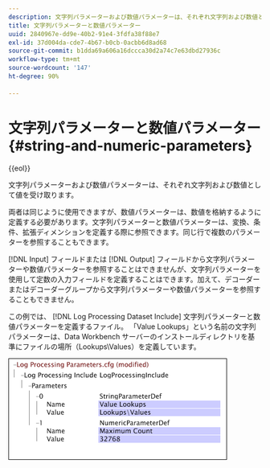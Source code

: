 ```yaml
---
description: 文字列パラメーターおよび数値パラメーターは、それぞれ文字列および数値として値を受け取ります。
title: 文字列パラメーターと数値パラメーター
uuid: 2840967e-dd9e-40b2-91e4-3fdfa38f88e7
exl-id: 37d004da-cde7-4b67-b0cb-0acbb6d8ad68
source-git-commit: b1dda69a606a16dccca30d2a74c7e63dbd27936c
workflow-type: tm+mt
source-wordcount: '147'
ht-degree: 90%

---
```


# 文字列パラメーターと数値パラメーター{#string-and-numeric-parameters}

{{eol}}

文字列パラメーターおよび数値パラメーターは、それぞれ文字列および数値として値を受け取ります。

両者は同じように使用できますが、数値パラメーターは、数値を格納するように定義する必要があります。文字列パラメーターと数値パラメーターは、変換、条件、拡張ディメンションを定義する際に参照できます。同じ行で複数のパラメーターを参照することもできます。

[!DNL Input] フィールドまたは [!DNL Output] フィールドから文字列パラメーターや数値パラメーターを参照することはできませんが、文字列パラメーターを使用して定数の入力フィールドを定義することはできます。加えて、デコーダーまたはデコーダーグループから文字列パラメーターや数値パラメーターを参照することもできません。

この例では、 [!DNL Log Processing Dataset Include] 文字列パラメーターと数値パラメーターを定義するファイル。 「Value Lookups」という名前の文字列パラメーターは、Data Workbench サーバーのインストールディレクトリを基準にファイルの場所（Lookups\Values）を定義しています。

![](assets/cfg_Parameters_StringNumeric.png)
